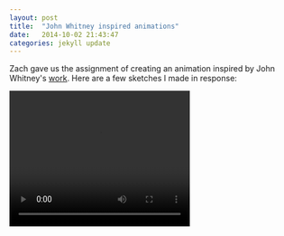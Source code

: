 ```yaml
---
layout: post
title:  "John Whitney inspired animations"
date:   2014-10-02 21:43:47
categories: jekyll update
---
```

Zach gave us the assignment of creating an animation inspired by John Whitney's [work](https://www.youtube.com/watch?v=BzB31mD4NmA). Here are a few sketches I made in response:  

<video width="320" height="240" autoplay>
  <source src="http://paigederaedt.github.io/blog/assets/circos_d3_video.mov" type="video/mov">
Your browser does not support the video tag.
</video>

<!DOCTYPE html>
<meta charset="utf-8">
<style>

body {
  font: 10px sans-serif;
}

.chord path {
  fill-opacity: .67;
  stroke: #000;
  stroke-width: .5px;
}

</style>
<body>
<script src="http://d3js.org/d3.v3.min.js"></script>
<script>

// From http://mkweb.bcgsc.ca/circos/guide/tables/
var matrix_alpha_counts = 
[[0, 0, 0, 0, 0, 0, 0, 0, 0, 0, 0, 0, 0, 0, 0, 0, 0, 0, 0, 2, 0, 0, 0, 0, 0, 0], [0, 0, 0, 0, 0, 0, 0, 0, 0, 0, 0, 0, 0, 0, 0, 0, 0, 0, 0, 0, 0, 0, 0, 0, 0, 0], [0, 0, 1, 0, 0, 0, 0, 2, 0, 0, 0, 0, 0, 0, 2, 0, 0, 0, 0, 0, 0, 0, 0, 0, 0, 0], [0, 0, 0, 0, 0, 0, 0, 0, 0, 0, 0, 0, 0, 0, 0, 0, 0, 0, 0, 0, 0, 0, 0, 0, 0, 0], [0, 0, 0, 0, 0, 0, 0, 0, 0, 0, 0, 0, 0, 0, 0, 0, 0, 0, 0, 2, 0, 0, 0, 0, 0, 0], [0, 0, 0, 0, 0, 0, 0, 0, 0, 0, 0, 0, 0, 0, 2, 0, 0, 0, 0, 0, 0, 0, 0, 0, 0, 0], [0, 0, 0, 0, 0, 0, 0, 0, 0, 0, 0, 0, 0, 0, 0, 0, 0, 0, 0, 0, 0, 0, 0, 0, 0, 0], [0, 0, 0, 0, 0, 0, 0, 0, 0, 0, 0, 0, 0, 0, 2, 0, 0, 0, 0, 0, 0, 0, 0, 0, 0, 0], [0, 0, 2, 0, 0, 0, 0, 0, 0, 0, 0, 0, 0, 0, 2, 0, 0, 0, 0, 0, 0, 0, 0, 0, 0, 0], [0, 0, 0, 0, 0, 0, 0, 0, 0, 0, 0, 0, 0, 0, 0, 0, 0, 0, 0, 0, 0, 0, 0, 0, 0, 0], [0, 0, 0, 0, 0, 0, 0, 0, 0, 0, 0, 0, 0, 0, 0, 0, 0, 0, 0, 0, 0, 0, 0, 0, 0, 0], [0, 0, 0, 0, 0, 1, 0, 0, 0, 0, 0, 0, 0, 0, 0, 0, 0, 0, 0, 0, 0, 0, 0, 0, 0, 0], [0, 0, 0, 0, 0, 0, 0, 0, 0, 0, 0, 0, 0, 0, 0, 2, 0, 0, 0, 0, 0, 0, 0, 0, 0, 0], [0, 0, 0, 0, 0, 0, 0, 0, 0, 0, 0, 0, 0, 0, 0, 0, 0, 0, 0, 0, 0, 0, 0, 0, 0, 0], [0, 0, 0, 0, 2, 0, 0, 0, 0, 0, 0, 2, 2, 2, 2, 0, 0, 2, 0, 0, 0, 0, 0, 0, 0, 0], [0, 0, 0, 0, 0, 0, 0, 0, 0, 0, 0, 0, 0, 0, 2, 0, 0, 0, 0, 0, 2, 0, 0, 0, 0, 0], [0, 0, 0, 0, 0, 0, 0, 0, 0, 0, 0, 0, 0, 0, 0, 0, 0, 0, 0, 0, 0, 0, 0, 0, 0, 0], [0, 0, 0, 0, 0, 0, 0, 0, 0, 0, 0, 0, 0, 0, 0, 1, 0, 0, 0, 0, 0, 0, 0, 0, 0, 0], [0, 0, 2, 0, 0, 0, 0, 0, 0, 0, 0, 0, 0, 0, 0, 0, 0, 0, 0, 0, 0, 0, 0, 0, 0, 0], [2, 0, 0, 0, 0, 0, 0, 0, 4, 0, 0, 0, 0, 0, 0, 0, 0, 0, 0, 0, 0, 0, 0, 0, 0, 0], [0, 0, 0, 0, 0, 0, 0, 0, 0, 0, 0, 0, 0, 0, 0, 0, 0, 0, 0, 2, 0, 0, 0, 0, 0, 0], [0, 0, 0, 0, 0, 0, 0, 0, 0, 0, 0, 0, 0, 0, 0, 0, 0, 0, 0, 0, 0, 0, 0, 0, 0, 0], [0, 0, 0, 0, 0, 0, 0, 0, 0, 0, 0, 0, 0, 0, 0, 0, 0, 0, 0, 0, 0, 0, 0, 0, 0, 0], [0, 0, 0, 0, 0, 0, 0, 0, 0, 0, 0, 0, 0, 0, 0, 0, 0, 0, 0, 0, 0, 0, 0, 0, 0, 0], [0, 0, 0, 0, 0, 0, 0, 0, 0, 0, 0, 0, 0, 0, 0, 0, 0, 0, 0, 0, 0, 0, 0, 0, 0, 0], [0, 0, 0, 0, 0, 0, 0, 0, 0, 0, 0, 0, 0, 0, 0, 0, 0, 0, 0, 0, 0, 0, 0, 0, 0, 0]];
//spells out school for poetic computation

var alpha_word_list_matrix = 
[[[], [], [], [], [], [], [], [], [], [], [], [], [], [], [], [], [], [], [], ['school', 'for', 'poetic', 'computation'], [], [], [], [], [], []], [[], [], [], [], [], [], [], [], [], [], [], [], [], [], [], [], [], [], [], [], [], [], [], [], [], []], [[], [], ['school', 'for', 'poetic', 'computation'], [], [], [], [], ['school', 'for', 'poetic', 'computation'], [], [], [], [], [], [], ['school', 'for', 'poetic', 'computation'], [], [], [], [], [], [], [], [], [], [], []], [[], [], [], [], [], [], [], [], [], [], [], [], [], [], [], [], [], [], [], [], [], [], [], [], [], []], [[], [], [], [], [], [], [], [], [], [], [], [], [], [], [], [], [], [], [], ['school', 'for', 'poetic', 'computation'], [], [], [], [], [], []], [[], [], [], [], [], [], [], [], [], [], [], [], [], [], ['school', 'for', 'poetic', 'computation'], [], [], [], [], [], [], [], [], [], [], []], [[], [], [], [], [], [], [], [], [], [], [], [], [], [], [], [], [], [], [], [], [], [], [], [], [], []], [[], [], [], [], [], [], [], [], [], [], [], [], [], [], ['school', 'for', 'poetic', 'computation'], [], [], [], [], [], [], [], [], [], [], []], [[], [], ['school', 'for', 'poetic', 'computation'], [], [], [], [], [], [], [], [], [], [], [], ['school', 'for', 'poetic', 'computation'], [], [], [], [], [], [], [], [], [], [], []], [[], [], [], [], [], [], [], [], [], [], [], [], [], [], [], [], [], [], [], [], [], [], [], [], [], []], [[], [], [], [], [], [], [], [], [], [], [], [], [], [], [], [], [], [], [], [], [], [], [], [], [], []], [[], [], [], [], [], ['school', 'for', 'poetic', 'computation'], [], [], [], [], [], [], [], [], [], [], [], [], [], [], [], [], [], [], [], []], [[], [], [], [], [], [], [], [], [], [], [], [], [], [], [], ['school', 'for', 'poetic', 'computation'], [], [], [], [], [], [], [], [], [], []], [[], [], [], [], [], [], [], [], [], [], [], [], [], [], [], [], [], [], [], [], [], [], [], [], [], []], [[], [], [], [], ['school', 'for', 'poetic', 'computation'], [], [], [], [], [], [], ['school', 'for', 'poetic', 'computation'], ['school', 'for', 'poetic', 'computation'], ['school', 'for', 'poetic', 'computation'], ['school', 'for', 'poetic', 'computation'], [], [], ['school', 'for', 'poetic', 'computation'], [], [], [], [], [], [], [], []], [[], [], [], [], [], [], [], [], [], [], [], [], [], [], ['school', 'for', 'poetic', 'computation'], [], [], [], [], [], ['school', 'for', 'poetic', 'computation'], [], [], [], [], []], [[], [], [], [], [], [], [], [], [], [], [], [], [], [], [], [], [], [], [], [], [], [], [], [], [], []], [[], [], [], [], [], [], [], [], [], [], [], [], [], [], [], ['school', 'for', 'poetic', 'computation'], [], [], [], [], [], [], [], [], [], []], [[], [], ['school', 'for', 'poetic', 'computation'], [], [], [], [], [], [], [], [], [], [], [], [], [], [], [], [], [], [], [], [], [], [], []], [['school', 'for', 'poetic', 'computation'], [], [], [], [], [], [], [], ['school', 'for', 'poetic', 'computation'], [], [], [], [], [], [], [], [], [], [], [], [], [], [], [], [], []], [[], [], [], [], [], [], [], [], [], [], [], [], [], [], [], [], [], [], [], ['school', 'for', 'poetic', 'computation'], [], [], [], [], [], []], [[], [], [], [], [], [], [], [], [], [], [], [], [], [], [], [], [], [], [], [], [], [], [], [], [], []], [[], [], [], [], [], [], [], [], [], [], [], [], [], [], [], [], [], [], [], [], [], [], [], [], [], []], [[], [], [], [], [], [], [], [], [], [], [], [], [], [], [], [], [], [], [], [], [], [], [], [], [], []], [[], [], [], [], [], [], [], [], [], [], [], [], [], [], [], [], [], [], [], [], [], [], [], [], [], []], [[], [], [], [], [], [], [], [], [], [], [], [], [], [], [], [], [], [], [], [], [], [], [], [], [], []]]

var alphabet = ["a","b","c","d","e","f","g","h","i","j","k","l","m","n","o","p","q","r","s","t","u","v","w","x","y","z"]

var chord = d3.layout.chord()
    .padding(.05)
    //.sortSubgroups(d3.descending)
    .matrix(matrix_alpha_counts);

var width = 960,
    height = 900,
    //innerRadius is the inner most radius, or the inside edge of the band surrounding the circle
    innerRadius = Math.min(width, height) * .41,
    //outerRadius is the outside edge of the band surrounding the circle
    outerRadius = innerRadius * 1.01;

var fill = d3.scale.ordinal()
    .domain(d3.range(26))
    .range(["#000000","#000000","#000000","#000000","#000000","#000000","#000000","#000000","#000000","#000000","#000000","#000000","#000000","#000000","#000000","#000000","#000000","#000000","#000000","#000000","#000000","#000000","#000000","#000000","#000000","#000000"]);

var svg = d3.select("body").append("svg") //this makes the image of type svg
    .attr("width", width)
    .attr("height", height)
    .append("g")//g is a container used to group objects
    .attr("transform", "translate(" + width / 2 + "," + height / 2 + ")");//moves coordinate system

svg.append("g").selectAll("path")//g
    .data(chord.groups)
    .enter().append("path")//creates data bound elements
    .style("fill", function(d) { return fill(d.index); })//d is path data, d.index represents current DOM element
    .style("stroke", function(d) { return fill(d.index); })//WHERE DOES STROKE COME FROM?
    .attr("d", d3.svg.arc().innerRadius(innerRadius).outerRadius(outerRadius))//use the data to create the size of the band on the edge of the circle
    //.append("svg:title")
    //.text(function(d) { return alpha_word_list_matrix[d.index]; })
    .on("mouseover", fade(.1))
    .on("mouseout", fade(1));

var ticks = svg.append("g").selectAll("g")
    .data(chord.groups)//means that we want the data to be associated with chord groups
    .enter().append("g").selectAll("g")//creating chords for data
    .data(groupTicks)//means that we want data associated with tick marks
    .enter().append("g")//creating tick mark data elements
    .attr("transform", function(d) {
      return "rotate(" + (d.angle * 180 / Math.PI - 90) + ")"
          + "translate(" + outerRadius + ",0)";//gets length of arc, so that we know where to place tick marks
    });

ticks.append("text")//IS THIS HOW TEXT IS ASSOCIATED WITH THE TICK MARKS?
    .attr("x", 8)
    .attr("dy", ".35em")
    .attr("transform", function(d) { return d.angle > Math.PI ? "rotate(180)translate(-16)" : null; })//NO IDEA BEHIND LOGIC OF THIS CALCULATION
    .style("text-anchor", function(d) { return d.angle > Math.PI ? "end" : null; })
    .text(function(d) { return d.label; });

var words = svg.append("g").selectAll("g")
    .data(chord.chords)

svg.append("g")//here we're drawing all the chords
    .attr("class", "chord")
    .selectAll("path")
    .data(chord.chords)
    .enter().append("path")
    .attr("d", d3.svg.chord().radius(innerRadius))
    .style("fill", function(d) { return fill(d.target.index); })
    .style("opacity", 1);

// Returns an array of tick angles and labels, given a group.
function groupTicks(d) {
  console.log(d.value)
  var k = (d.endAngle - d.startAngle) / d.value;
  return d3.range(0, d.value, 1000).map(function(v, i) {
    return {
      angle: v * k + d.startAngle,
      label: alphabet[d.index]
    };
  });
}

// Returns an event handler for fading a given chord group.
function fade(opacity) {
  return function(g, i) {
    svg.selectAll(".chord path")
        .filter(function(d) { return d.source.index != i && d.target.index != i; })
      .transition()
        .style("opacity", opacity);
  };
}

</script>


